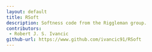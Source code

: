 ```yaml
---
layout: default
title: RSoft
description: Softness code from the Riggleman group.
contributors:
 - Robert J. S. Ivancic
github-url: https://www.github.com/ivancic91/RSoft
---
```


